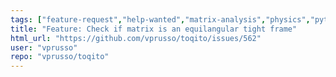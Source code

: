 ```yaml
---
tags: ["feature-request","help-wanted","matrix-analysis","physics","python","python-3","quantum","quantum-computing","quantum-information","unitaryhack"]
title: "Feature: Check if matrix is an equilangular tight frame"
html_url: "https://github.com/vprusso/toqito/issues/562"
user: "vprusso"
repo: "vprusso/toqito"
---
```


